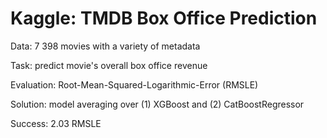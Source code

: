 # Kaggle: TMDB Box Office Prediction

Data: 7 398 movies with a variety of metadata

Task: predict movie's overall box office revenue

Evaluation: Root-Mean-Squared-Logarithmic-Error (RMSLE)

Solution: model averaging over (1) XGBoost and (2) CatBoostRegressor

Success: 2.03 RMSLE
